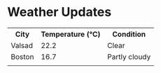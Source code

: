 # Weather Updates

<!-- WEATHER-UPDATE-START -->
<table><tr><th>City</th><th>Temperature (°C)</th><th>Condition</th></tr><tr><td>Valsad</td><td>22.2</td><td>Clear</td></tr><tr><td>Boston</td><td>16.7</td><td>Partly cloudy</td></tr><tr><td></td><td></td><td></td></tr></table>
<!-- WEATHER-UPDATE-END -->
